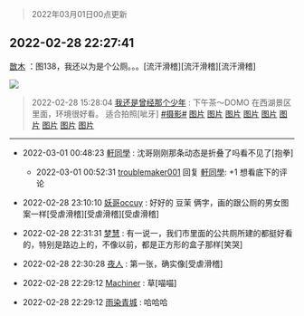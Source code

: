 > 2022年03月01日00点更新
<link rel="stylesheet" href="https://cdn.jsdelivr.net/gh/taotie6/sampleJSON@main/css/photo_show.css">
<meta name="referrer" content="no-referrer" />


 ## 2022-02-28 22:27:41 

 [㪚木](https://www.coolapk.com/feed/33897409?shareKey=MWZkMjUwOTc5MDNkNjIxY2UzZmQ~) ：图138，我还以为是个公厕。。。[流汗滑稽][流汗滑稽][流汗滑稽] 

<div class="album">
<img class="img-item" src="http://image.coolapk.com/feed/2019/0515/09/1081091_3748_1897@180x122.gif" />
</div>

> 2022-02-28 15:28:04 
> [我还是曾经那个少年](https://www.coolapk.com/feed/33886805?shareKey=MTc1ZWVmNDU4NmE3NjIxY2UzZmQ~) : 下午茶～DOMO 在西湖景区里面，环境很好看。 适合拍照[呲牙] <a class="feed-link-tag" href="/t/摄影?type=0">#摄影#</a> 
[图片](http://image.coolapk.com/feed/2022/0228/15/1580614_3264_5092_201@2351x3527.jpg)
[图片](http://image.coolapk.com/feed/2022/0228/15/1580614_3282_228_534@2351x3527.jpg)
[图片](http://image.coolapk.com/feed/2022/0228/15/1580614_3282_902_537@2351x3527.jpg)
[图片](http://image.coolapk.com/feed/2022/0228/15/1580614_3278_9223_477@2351x3527.jpg)
[图片](http://image.coolapk.com/feed/2022/0228/15/1580614_3265_7836_529@2351x3527.jpg)
[图片](http://image.coolapk.com/feed/2022/0228/15/1580614_3269_2369_693@2351x3527.jpg)
[图片](http://image.coolapk.com/feed/2022/0228/15/1580614_3269_3915_107@2351x3527.jpg)
[图片](http://image.coolapk.com/feed/2022/0228/15/1580614_3278_7082_184@2351x3527.jpg)
[图片](http://image.coolapk.com/feed/2022/0228/15/1580614_3276_038_924@2351x3527.jpg)

 ------- 

- 2022-03-01 00:48:23 [軒同學](uid=882039) : 沈哥刚刚那条动态是折叠了吗看不见了[抱拳] 

    - 2022-03-01 00:52:31 [troublemaker001](uid=1558211) 回复 [軒同學](uid=882039): +1 想看底下的评论 

- 2022-02-28 23:10:10 [妖哥occuy](uid=1388591) : 好好的 豆茉 俩字，画的跟公厕的男女图案一样[受虐滑稽][受虐滑稽][受虐滑稽] 

- 2022-02-28 22:31:31 [梦慧](uid=3752449) : 有一说一，我们市里面的公共厕所建的都挺好看的，特别是路边上的，不像以前，都是正方形的盒子那样[笑哭] 

- 2022-02-28 22:30:28 [夜人](uid=561987) : 第一张，确实像[受虐滑稽] 

- 2022-02-28 22:29:12 [Machiner](uid=3114536) : 草[喵喵] 

- 2022-02-28 22:29:12 [雨染青城](uid=1599482) : 哈哈哈 

